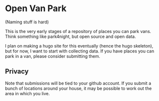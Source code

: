 # Open Van Park

(Naming stuff is hard)

This is the very early stages of a repository of places you can park vans. Think
something like park4night, but open source and open data.

I plan on making a hugo site for this eventually (hence the hugo skeleton), but
for now, I want to start with collecting data. If you have places you can park
in a van, please consider submitting them.

## Privacy

Note that submissions will be tied to your github account. If you submit a bunch
of locations around your house, it may be possible to work out the area in which
you live.


